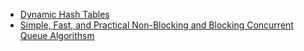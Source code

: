 * [Dynamic Hash Tables](http://www.csd.uoc.gr/~hy460/pdf/Dynamic%20Hash%20Tables.pdf)
* [Simple, Fast, and Practical Non-Blocking and Blocking Concurrent Queue Algorithsm](http://www.research.ibm.com/people/m/michael/podc-1996.pdf)
